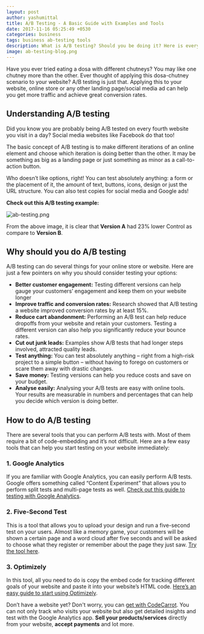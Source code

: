 ```yaml
---
layout: post
author: yashumittal
title: A/B Testing - A Basic Guide with Examples and Tools
date: 2017-11-16 05:25:49 +0530
categories: business
tags: business ab-testing tools
description: What is A/B testing? Should you be doing it? Here is everything you need to know about A/B testing, A/B testing examples and tools you can perform with.
image: ab-testing-blog.png
---
```


Have you ever tried eating a dosa with different chutneys? You may like one chutney more than the other. Ever thought of applying this dosa-chutney scenario to your website? A/B testing is just that. Applying this to your website, online store or any other landing page/social media ad can help you get more traffic and achieve great conversion rates.

## Understanding A/B testing

Did you know you are probably being A/B tested on every fourth website you visit in a day? Social media websites like Facebook do that too!

The basic concept of A/B testing is to make different iterations of an online element and choose which iteration is doing better than the other. It may be something as big as a landing page or just something as minor as a call-to-action button.

Who doesn’t like options, right! You can test absolutely anything: a form or the placement of it, the amount of text, buttons, icons, design or just the URL structure. You can also test copies for social media and Google ads!

**Check out this A/B testing example:**

![ab-testing.png](//blog.codecarrot.net/images/ab-testing.png)

From the above image, it is clear that **Version A** had 23% lower Control as compare to **Version B**.

## Why should you do A/B testing

A/B testing can do several things for your online store or website. Here are just a few pointers on why you should consider testing your options:

* **Better customer engagement:** Testing different versions can help gauge your customers’ engagement and keep them on your website longer
* **Improve traffic and conversion rates:** Research showed that A/B testing a website improved conversion rates by at least 15%.
* **Reduce cart abandonment:** Performing an A/B test can help reduce dropoffs from your website and retain your customers. Testing a different version can also help you significantly reduce your bounce rates.
* **Cut out junk leads:** Examples show A/B tests that had longer steps involved, attracted quality leads.
* **Test anything:** You can test absolutely anything – right from a high-risk project to a simple button – without having to forego on customers or scare them away with drastic changes.
* **Save money:** Testing versions can help you reduce costs and save on your budget.
* **Analyse easily:** Analysing your A/B tests are easy with online tools. Your results are measurable in numbers and percentages that can help you decide which version is doing better.

## How to do A/B testing

There are several tools that you can perform A/B tests with. Most of them require a bit of code-embedding and it’s not difficult. Here are a few easy tools that can help you start testing on your website immediately:

### 1. Google Analytics

If you are familiar with Google Analytics, you can easily perform A/B tests. Google offers something called “Content Experiment” that allows you to perform split tests and multi-page tests as well. [Check out this guide to testing with Google Analytics](/step-by-step-guide-to-ab-testing-with-google-analytics).

### 2. Five-Second Test

This is a tool that allows you to upload your design and run a five-second test on your users. Almost like a memory game, your customers will be shown a certain page and a word cloud after five seconds and will be asked to choose what they register or remember about the page they just saw. [Try the tool here](//fivesecondtest.com).

### 3. Optimizely

In this tool, all you need to do is copy the embed code for tracking different goals of your website and paste it into your website’s HTML code. [Here’s an easy guide to start using Optimizely](//www.youtube.com/watch?v=pJnpNgd-UdY).

Don’t have a website yet? Don't worry, you can [get with CodeCarrot](//www.codecarrot.net). You can not only track who visits your website but also get detailed insights and test with the Google Analytics app. **Sell your products/services** directly from your website, **accept payments** and lot more.
